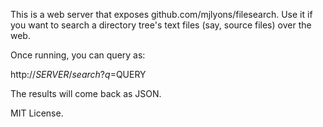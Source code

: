 This is a web server that exposes github.com/mjlyons/filesearch. Use it if you want
to search a directory tree's text files (say, source files) over the web.

Once running, you can query as:

http://$SERVER/search?q=$QUERY

The results will come back as JSON.

MIT License.

